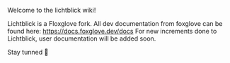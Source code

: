 Welcome to the lichtblick wiki!

Lichtblick is a Floxglove fork.
All dev documentation from foxglove can be found here: https://docs.foxglove.dev/docs
For new increments done to Lichtblick, user documentation will be added soon.

Stay tunned 🚀
